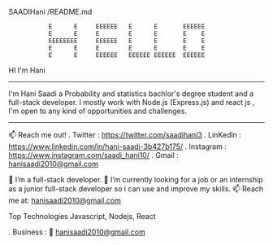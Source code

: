 SAADIHani /README.md


               E      E     EEEEEE   E      E       EEEEEE
               E      E     E        E      E       E    E
               EEEEEEEE     EEEEEE   E      E       E    E
               E      E     E        E      E       E    E
               E      E     EEEEEE   EEEEEE EEEEEE  EEEEEE         
               
               
HI I'm Hani
____________________________________________________________________________________________________________________________________________________________________

I'm Hani Saadi a Probability and statistics bachlor's degree student and a full-stack developer. I mostly work with Node.js (Express.js) and react js , I'm open to any kind of opportunities and challenges.


---------------------------------------------------------------------------------------------------------------------------------------------------------------------

📫 Reach me out!
. Twitter   : https://twitter.com/saadihani3 
. LinKedln  : https://www.linkedin.com/in/hani-saadi-3b427b175/
. Instagram : https://www.instagram.com/saadi_hani10/
. Gmail     : hanisaadi2010@gmail.com


🔭 I’m a full-stack developer.
🤔 I’m currently looking for a job or an internship as a junior full-stack developer so i can use and improve my skills.
📫 Reach me at: hanisaadi2010@gmail.com


Top Technologies
Javascript, Nodejs, React 


. Business : 
📧 hanisaadi2010@gmail.com
